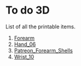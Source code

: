 # To do 3D

List of all the printable items.

1. [Forearm](./Forearm/list.md)
2. [Hand_06](./Hand_06/list.md)
3. [Patreon_Forearm_Shells](./Patreon_Forearm_Shells/list.md)
4. [Wrist_10](./Wrist_10/list.md)